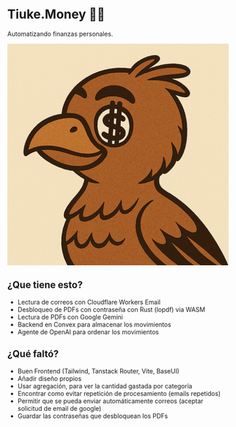 # Tiuke.Money 🦅💸

Automatizando finanzas personales.

![./public/tiuke.png](./public/tiuke.png)

## ¿Que tiene esto?

- Lectura de correos con Cloudflare Workers Email
- Desbloqueo de PDFs con contraseña con Rust (lopdf) via WASM
- Lectura de PDFs con Google Gemini
- Backend en Convex para almacenar los movimientos
- Agente de OpenAI para ordenar los movimientos

## ¿Qué faltó?

- Buen Frontend (Tailwind, Tanstack Router, Vite, BaseUI)
- Añadir diseño propios
- Usar agregación, para ver la cantidad gastada por categoría
- Encontrar como evitar repetición de procesamiento (emails repetidos)
- Permitir que se pueda enviar automáticamente correos (aceptar solicitud de email de google)
- Guardar las contraseñas que desbloquean los PDFs
